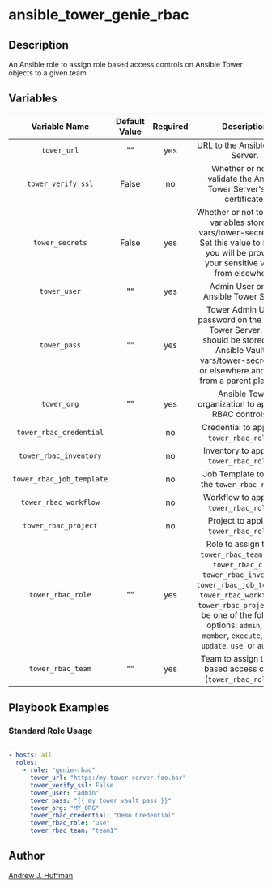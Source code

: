 # ansible_tower_genie_rbac
## Description
An Ansible role to assign role based access controls on Ansible Tower objects to a given team.
## Variables
|Variable Name|Default Value|Required|Description|
|:---:|:---:|:---:|:---:|
|`tower_url`|""|yes|URL to the Ansible Tower Server.|
|`tower_verify_ssl`|False|no|Whether or not to validate the Ansible Tower Server's SSL certificate.|
|`tower_secrets`|False|yes|Whether or not to include variables stored in vars/tower-secrets.yml.  Set this value to `False` if you will be providing your sensitive values from elsewhere.|
|`tower_user`|""|yes|Admin User on the Ansible Tower Server.|
|`tower_pass`|""|yes|Tower Admin User's password on the Ansible Tower Server.  This should be stored in an Ansible Vault at vars/tower-secrets.yml or elsewhere and called from a parent playbook.|
|`tower_org`|""|yes|Ansible Tower organization to apply the RBAC controls in.|
|`tower_rbac_credential`||no|Credential to apply the `tower_rbac_role` to.|
|`tower_rbac_inventory`||no|Inventory to apply the `tower_rbac_role` to.|
|`tower_rbac_job_template`||no|Job Template to apply the `tower_rbac_role` to.|
|`tower_rbac_workflow`||no|Workflow to apply the `tower_rbac_role` to.|
|`tower_rbac_project`||no|Project to apply the `tower_rbac_role` to.|
|`tower_rbac_role`|""|yes|Role to assign to the `tower_rbac_team` for the `tower_rbac_cred`, `tower_rbac_inventory`, `tower_rbac_job_template`, `tower_rbac_workflow`, or `tower_rbac_project`. Can be one of the following options: `admin`, `read`, `member`, `execute`, `adhoc`, `update`, `use`, or `auditor`.|
|`tower_rbac_team`|""|yes|Team to assign the role based access control (`tower_rbac_role`) to.|
## Playbook Examples
### Standard Role Usage
```yaml
---
- hosts: all
  roles:
    - role: "genie-rbac"
      tower_url: "https:/my-tower-server.foo.bar"
      tower_verify_ssl: False
      tower_user: "admin"
      tower_pass: "{{ my_tower_vault_pass }}"
      tower_org: "MY_ORG"
      tower_rbac_credential: "Demo Credential"
      tower_rbac_role: "use"
      tower_rbac_team: "team1"
```
## Author
[Andrew J. Huffman](mailto:ahuffman@redhat.com)
